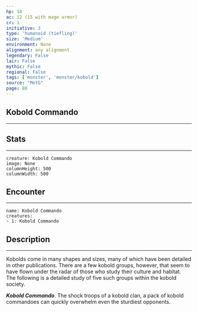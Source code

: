 ```yaml
---
hp: 18
ac: 12 (15 with mage armor)
cr: 1
initiative: 3
type: 'humanoid (tiefling)'    
size: 'Medium'
environment: None
alignment: any alignment
legendary: False
lair: False
mythic: False
regional: False
tags: ['monster', 'monster/kobold']
source: "MotG"
page: 80
---
```


## Kobold Commando
---



## Stats
---

```statblock
creature: Kobold Commando
image: None
columnHeight: 500
columnWidth: 500
```

## Encounter
---

```encounter-table
name: Kobold Commando
creatures:
- 1: Kobold Commando
```

## Description
---
Kobolds come in many shapes and sizes, many of which have been detailed in other publications. There are a few kobold groups, however, that seem to have flown under the radar of those who study their culture and habitat. The following is a detailed study of five such groups within the kobold society.

**_Kobold Commando_**. The shock troops of a kobold clan, a pack of kobold commandoes can quickly overwhelm even the sturdiest opponents.




